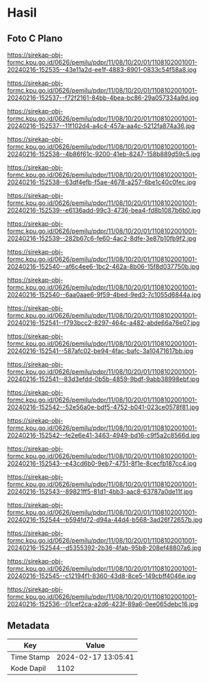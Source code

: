 # Hasil

## Foto C Plano

https://sirekap-obj-formc.kpu.go.id/0626/pemilu/pdpr/11/08/10/20/01/1108102001001-20240216-152535--43e11a2d-ee1f-4883-8901-0833c54f58a8.jpg

https://sirekap-obj-formc.kpu.go.id/0626/pemilu/pdpr/11/08/10/20/01/1108102001001-20240216-152537--f72f2161-84bb-4bea-bc86-29a057334a9d.jpg

https://sirekap-obj-formc.kpu.go.id/0626/pemilu/pdpr/11/08/10/20/01/1108102001001-20240216-152537--11f102d4-a4c4-457a-aa4c-5212fa874a36.jpg

https://sirekap-obj-formc.kpu.go.id/0626/pemilu/pdpr/11/08/10/20/01/1108102001001-20240216-152538--4b86f61c-9200-41eb-8247-158b889d59c5.jpg

https://sirekap-obj-formc.kpu.go.id/0626/pemilu/pdpr/11/08/10/20/01/1108102001001-20240216-152538--63df4efb-f5ae-4678-a257-6be1c40c0fec.jpg

https://sirekap-obj-formc.kpu.go.id/0626/pemilu/pdpr/11/08/10/20/01/1108102001001-20240216-152539--e6136add-99c3-4736-bea4-fd8b1087b6b0.jpg

https://sirekap-obj-formc.kpu.go.id/0626/pemilu/pdpr/11/08/10/20/01/1108102001001-20240216-152539--282b67c6-fe60-4ac2-8dfe-3e87b10fb9f2.jpg

https://sirekap-obj-formc.kpu.go.id/0626/pemilu/pdpr/11/08/10/20/01/1108102001001-20240216-152540--af6c4ee6-1bc2-462a-8b06-15f8d037750b.jpg

https://sirekap-obj-formc.kpu.go.id/0626/pemilu/pdpr/11/08/10/20/01/1108102001001-20240216-152540--6aa0aae6-9f59-4bed-9ed3-7c1055d6844a.jpg

https://sirekap-obj-formc.kpu.go.id/0626/pemilu/pdpr/11/08/10/20/01/1108102001001-20240216-152541--f793bcc2-8297-464c-a482-abde66a76e07.jpg

https://sirekap-obj-formc.kpu.go.id/0626/pemilu/pdpr/11/08/10/20/01/1108102001001-20240216-152541--587afc02-be94-4fac-bafc-3a10471617bb.jpg

https://sirekap-obj-formc.kpu.go.id/0626/pemilu/pdpr/11/08/10/20/01/1108102001001-20240216-152541--83d3efdd-0b5b-4859-9bdf-9abb38998ebf.jpg

https://sirekap-obj-formc.kpu.go.id/0626/pemilu/pdpr/11/08/10/20/01/1108102001001-20240216-152542--52e56a0e-bdf5-4752-b041-023ce0578f81.jpg

https://sirekap-obj-formc.kpu.go.id/0626/pemilu/pdpr/11/08/10/20/01/1108102001001-20240216-152542--fe2e6e41-3463-4949-bd16-c9f5a2c8566d.jpg

https://sirekap-obj-formc.kpu.go.id/0626/pemilu/pdpr/11/08/10/20/01/1108102001001-20240216-152543--e43cd6b0-9eb7-4751-8f1e-8cecfb187cc4.jpg

https://sirekap-obj-formc.kpu.go.id/0626/pemilu/pdpr/11/08/10/20/01/1108102001001-20240216-152543--89821ff5-81d1-4bb3-aac8-63787a0de11f.jpg

https://sirekap-obj-formc.kpu.go.id/0626/pemilu/pdpr/11/08/10/20/01/1108102001001-20240216-152544--b594fd72-d94a-44d4-b568-3ad26f72657b.jpg

https://sirekap-obj-formc.kpu.go.id/0626/pemilu/pdpr/11/08/10/20/01/1108102001001-20240216-152544--d5355392-2b36-4fab-95b8-208ef48807a6.jpg

https://sirekap-obj-formc.kpu.go.id/0626/pemilu/pdpr/11/08/10/20/01/1108102001001-20240216-152545--c12194f1-8360-43d8-8ce5-149cbff4046e.jpg

https://sirekap-obj-formc.kpu.go.id/0626/pemilu/pdpr/11/08/10/20/01/1108102001001-20240216-152536--01cef2ca-a2d6-423f-89a6-0ee065debc16.jpg


## Metadata

| Key        | Value               |
| ---------- | ------------------- |
| Time Stamp | 2024-02-17 13:05:41 |
| Kode Dapil | 1102                |



